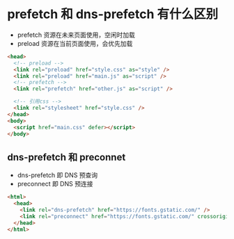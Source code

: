 # prefetch 和 dns-prefetch 有什么区别

- prefetch 资源在未来页面使用，空闲时加载
- preload 资源在当前页面使用，会优先加载

```html
<head>
  <!-- preload -->
  <link rel="preload" href="style.css" as="style" />
  <link rel="preload" href="main.js" as="script" />
  <!-- prefetch -->
  <link rel="prefetch" href="other.js" as="script" />

  <!-- 引用css -->
  <link rel="stylesheet" href="style.css" />
</head>
<body>
  <script href="main.css" defer></script>
</body>
```

## dns-prefetch 和 preconnet

- dns-prefetch 即 DNS 预查询
- preconnect 即 DNS 预连接

```html
<html>
  <head>
    <link rel="dns-prefetch" href="https://fonts.gstatic.com/" />
    <link rel="preconnect" href="https://fonts.gstatic.com/" crossorigin />
  </head>
</html>
```
